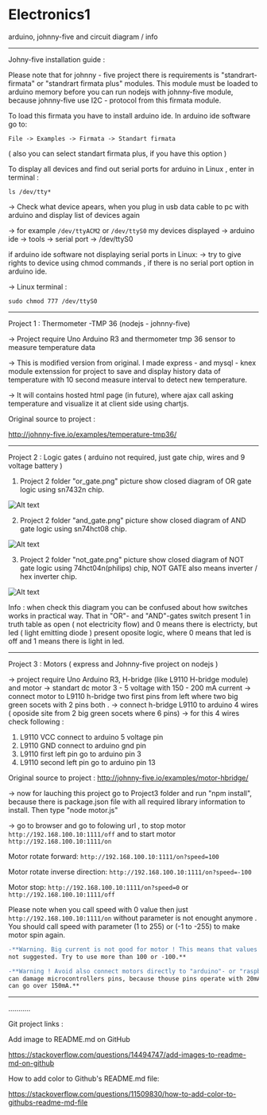 # Electronics1
arduino, johnny-five and circuit diagram / info

_________________________________________________________


Johny-five installation guide :

Please note that for johnny - five project there is requirements is "standrart-firmata" or "standrart firmata plus" modules. This module 
must be loaded to arduino memory before you can run nodejs with johnny-five module, because johnny-five use I2C - protocol from this firmata module.

To load this firmata you have to install arduino ide. In arduino ide software go to: 

```File -> Examples -> Firmata -> Standart firmata``` 

( also you can select standart firmata plus, if you have this option )  


To display all devices and find out serial ports for arduino in Linux , enter in terminal :
 
```ls /dev/tty*``` 
   
-> Check what device apears, when you plug in usb data cable to pc with arduino and display list of devices again

-> for example  ```/dev/ttyACM2``` or ```/dev/ttyS0```  my devices displayed
-> arduino ide -> tools -> serial port -> /dev/ttyS0

if arduino ide software not displaying serial ports in Linux:
-> try to give rights to device using chmod commands , if there is no serial port option in arduino ide.

-> Linux terminal : 

```sudo chmod 777 /dev/ttyS0```
_________________________________________________________

Project 1 : Thermometer -TMP 36 (nodejs - johnny-five) 

-> Project require Uno Arduino R3 and thermometer tmp 36 sensor to
measure temperature data

-> This is modified version from original. I made express -  and mysql - knex module 
extenssion for project to save and display history data of temperature with 10 second measure interval 
to detect new temperature.

-> It will contains hosted html page (in future), where ajax call asking temperature and visualize it at client side using chartjs.

Original source to project :

http://johnny-five.io/examples/temperature-tmp36/

__________________________________________________________


Project 2 : Logic gates ( arduino not required, just gate chip, wires and 9 voltage battery )

1. Project 2 folder "or_gate.png" picture show closed diagram of OR gate logic using sn7432n chip.

![Alt text](Project2/or_gate.png?)

2. Project 2 folder "and_gate.png" picture show closed diagram of AND gate logic using sn74hct08 chip.

![Alt text](Project2/and_gate.png?)

3. Project 2 folder "not_gate.png" picture show closed diagram of NOT gate logic using 74hct04n(philips) chip, 
NOT GATE also means inverter / hex inverter chip.

![Alt text](Project2/not_gate.png?)

Info : when check this diagram you can be confused about how switches works in practical way. 
That in "OR"- and "AND"-gates switch present 1 in truth table as open ( not electricity flow) and 0
means there is electricty, but led ( light emitting diode ) present oposite logic, where 0 means that 
led is off and 1 means there is light in led.


__________________________________________________________


Project 3 : Motors ( express and Johnny-five project on nodejs )

-> project require Uno Arduino R3, H-bridge (like L9110 H-bridge module) and motor
-> standart dc motor 3 - 5 voltage with 150 - 200 mA current
-> connect motor to L9110 h-bridge two first pins from left where two big green socets with 2 pins both .
-> connect h-bridge L9110 to arduino 4 wires ( oposide site from 2 big green socets where 6 pins)
-> for this 4 wires check following :
   1. L9110 VCC connect to arduino 5 voltage pin
   2. L9110 GND connect to arduino gnd pin
   3. L9110 first left pin go to arduino pin 3
   4. L9110 second left pin go to arduino pin 13

Original source to project :
http://johnny-five.io/examples/motor-hbridge/

-> now for lauching this project  go to Project3 folder and run "npm install", because
there is package.json file with all required library information to install. Then type "node motor.js"

-> go to browser and go to folowing url , to stop motor  ```http://192.168.100.10:1111/off``` and to start motor ```http://192.168.100.10:1111/on```


Motor rotate forward: 
```http://192.168.100.10:1111/on?speed=100```

Motor rotate inverse direction: 
```http://192.168.100.10:1111/on?speed=-100```

Motor stop:
```http://192.168.100.10:1111/on?speed=0``` or  ```http://192.168.100.10:1111/off``` 


Please note  when you call speed  with 0 value then just ```http://192.168.100.10:1111/on``` without parameter
is not enought anymore . You should call speed with parameter (1 to 255) or (-1 to -255) to make motor spin again.

```diff
-**Warning. Big current is not good for motor ! This means that values (1 to 80) and (-1 to -80) 
not suggested. Try to use more than 100 or -100.**

-**Warning ! Avoid also connect motors directly to "arduino"- or "raspberry pi"- pins. Motor current
can damage microcontrollers pins, because thouse pins operate with 20mA current and motor current
can go over 150mA.**
```
__________________________________________________________
...........

Git project links :

Add image to README.md on GitHub

https://stackoverflow.com/questions/14494747/add-images-to-readme-md-on-github

How to add color to Github's README.md file:

https://stackoverflow.com/questions/11509830/how-to-add-color-to-githubs-readme-md-file







